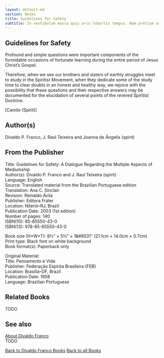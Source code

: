 ```yaml
---
layout: default-md
section: Books
title: Guidelines for Safety
subtitle: In vestibulum massa quis arcu lobortis tempus. Nam pretium arcu in odio vulputate luctus.
---
```


## Guidelines for Safety

Profound and simple questions were important components of the formidable occasions of fortunate learning during the entire period of Jesus Christ’s Gospel.

Therefore, when we see our brothers and sisters of earthly struggles meet to study in the Spiritist Movement, when they dedicate some of the study time to clear doubts in an honest and healthy way, we rejoice with the possibility that these questions and their respective answers may be documented for the elucidation of several points of the revered Spiritist Doctrine.

[Camilo (Spirit)]

## Author(s)
Divaldo P. Franco, J. Raul Teixeira and Joanna de Ângelis (spirit)

## From the Publisher
Title: 	Guidelines for Safety: A Dialogue Regarding the Multiple Aspects of Mediumship  
Author(s): 	Divaldo P. Franco and J. Raul Teixeira (spirit)  
Language: 	English  
Source: 	Translated material from the Brazilian Portuguese edition  
Translation: 	Ana C. Sinclair  
Revision: 	Reinaldo Ávila  
Publisher: 	Editora Fráter  
Location: 	Niterói–RJ, Brazil  
Publication Date: 	2003 (1st edition)  
Number of pages: 	140  
ISBN(10): 	85-85550-43-0  
ISBN(13): 	978-85-85550-43-0  
	  
	  
Book size (H×W×T): 	8⅓" × 5½" × 1&#8531" (21.1cm × 14.0cm × 0.7cm)  
Print type: 	Black font on white background  
Book format(s): 	Paperback only  
  
   
Original Material:  
Title: 	Pensamento e Vida  
Publisher: 	Federação Espírita Brasileira (FEB)  
Location: 	Brasília–DF, Brazil  
Publication Date: 	1958  
Language: 	Brazilian Portuguese  


## Related Books
TODO

## See also
[About Divaldo Franco](/profile/divaldo-franco)  
TODO


<a href="/books/divaldo-franco" class="button">Back to Divaldo Franco Books</a>
<a href="/books" class="button">Back to all Books</a>

